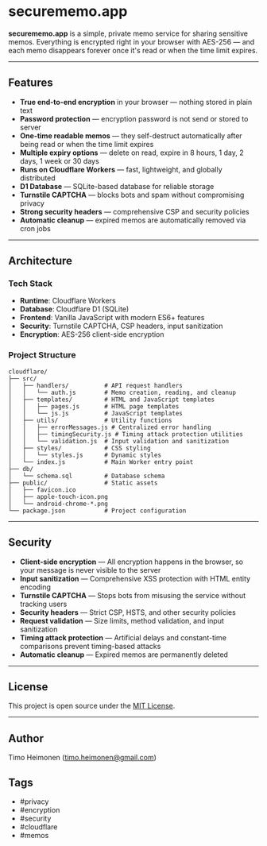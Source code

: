 # securememo.app

**securememo.app** is a simple, private memo service for sharing sensitive memos. Everything is encrypted right in your browser with AES-256 — and each memo disappears forever once it's read or when the time limit expires.

---

## Features

- **True end-to-end encryption** in your browser — nothing stored in plain text
- **Password protection** — encryption password is not send or stored to server
- **One-time readable memos** — they self-destruct automatically after being read or when the time limit expires
- **Multiple expiry options** — delete on read, expire in 8 hours, 1 day, 2 days, 1 week or 30 days
- **Runs on Cloudflare Workers** — fast, lightweight, and globally distributed
- **D1 Database** — SQLite-based database for reliable storage
- **Turnstile CAPTCHA** — blocks bots and spam without compromising privacy
- **Strong security headers** — comprehensive CSP and security policies
- **Automatic cleanup** — expired memos are automatically removed via cron jobs

---

## Architecture

### Tech Stack
- **Runtime**: Cloudflare Workers
- **Database**: Cloudflare D1 (SQLite)
- **Frontend**: Vanilla JavaScript with modern ES6+ features
- **Security**: Turnstile CAPTCHA, CSP headers, input sanitization
- **Encryption**: AES-256 client-side encryption

### Project Structure
```
cloudflare/
├── src/
│   ├── handlers/          # API request handlers
│   │   └── auth.js        # Memo creation, reading, and cleanup
│   ├── templates/         # HTML and JavaScript templates
│   │   ├── pages.js       # HTML page templates
│   │   └── js.js          # JavaScript templates
│   ├── utils/             # Utility functions
│   │   ├── errorMessages.js # Centralized error handling
│   │   ├── timingSecurity.js # Timing attack protection utilities
│   │   └── validation.js  # Input validation and sanitization
│   ├── styles/            # CSS styling
│   │   └── styles.js      # Dynamic styles
│   └── index.js           # Main Worker entry point
├── db/
│   └── schema.sql         # Database schema
├── public/                # Static assets
│   ├── favicon.ico
│   ├── apple-touch-icon.png
│   └── android-chrome-*.png
└── package.json           # Project configuration
```

---

## Security

- **Client-side encryption** — All encryption happens in the browser, so your message is never visible to the server
- **Input sanitization** — Comprehensive XSS protection with HTML entity encoding
- **Turnstile CAPTCHA** — Stops bots from misusing the service without tracking users
- **Security headers** — Strict CSP, HSTS, and other security policies
- **Request validation** — Size limits, method validation, and input sanitization
- **Timing attack protection** — Artificial delays and constant-time comparisons prevent timing-based attacks
- **Automatic cleanup** — Expired memos are permanently deleted

---

## License

This project is open source under the [MIT License](LICENSE).

---

## Author

Timo Heimonen (timo.heimonen@gmail.com)

## Tags
- #privacy
- #encryption
- #security
- #cloudflare
- #memos